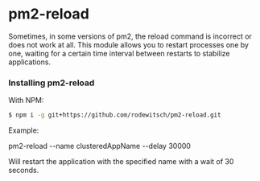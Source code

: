 # pm2-reload

Sometimes, in some versions of pm2, the reload command is incorrect or does not work at all. This module allows you to restart processes one by one, waiting for a certain time interval between restarts to stabilize applications.

### Installing pm2-reload

With NPM:

```bash
$ npm i -g git+https://github.com/rodewitsch/pm2-reload.git
```

Example:

pm2-reload --name clusteredAppName --delay 30000

Will restart the application with the specified name with a wait of 30 seconds.